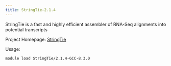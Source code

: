 ```yaml
---
title: StringTie-2.1.4
---
```

StringTie is a fast and highly efficient assembler of RNA-Seq alignments into potential transcripts

Project Homepage: [StringTie](https://ccb.jhu.edu/software/stringtie/)

Usage:
```
module load StringTie/2.1.4-GCC-8.3.0
```
